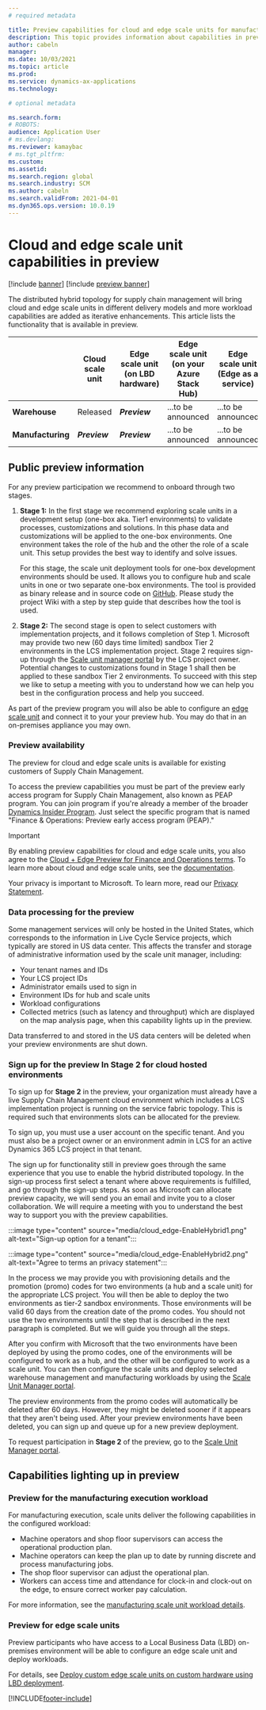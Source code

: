 ```yaml
---
# required metadata

title: Preview capabilities for cloud and edge scale units for manufacturing and warehouse management
description: This topic provides information about capabilities in preview for cloud and edge scale units for manufacturing and warehouse management.
author: cabeln
manager: 
ms.date: 10/03/2021
ms.topic: article
ms.prod: 
ms.service: dynamics-ax-applications
ms.technology: 

# optional metadata

ms.search.form: 
# ROBOTS: 
audience: Application User
# ms.devlang: 
ms.reviewer: kamaybac
# ms.tgt_pltfrm: 
ms.custom: 
ms.assetid:
ms.search.region: global
ms.search.industry: SCM
ms.author: cabeln
ms.search.validFrom: 2021-04-01
ms.dyn365.ops.version: 10.0.19
---
```

 
# Cloud and edge scale unit capabilities in preview

[!include [banner](../includes/banner.md)]
[!include [preview banner](../includes/preview-banner.md)]

The distributed hybrid topology for supply chain management will bring cloud and edge scale units in different delivery models and more workload capabilities are added as iterative enhancements.
This article lists the functionality that is available in preview.

||Cloud scale unit|Edge scale unit (on LBD hardware) |Edge scale unit (on your Azure Stack Hub) |Edge scale unit (Edge as a service) |
|--------------|---------|---------|---------|---------|
|**Warehouse**     |Released |***Preview***  |...to be announced |...to be announced |
|**Manufacturing** |***Preview***  |***Preview***  |...to be announced |...to be announced |

## Public preview information

For any preview participation we recommend to onboard through two stages.

1. **Stage 1:** In the first stage we recommend exploring scale units in a development setup (one-box aka. Tier1 environments) to validate processes, customizations and solutions. In this phase data and customizations will be applied to the one-box environments. One environment takes the role of the hub and the other the role of a scale unit. This setup provides the best way to identify and solve issues.

   For this stage, the scale unit deployment tools for one-box development environments should be used. It allows you to configure hub and scale units in one or two separate one-box environments. The tool is provided as binary release and in source code on [GitHub](https://github.com/microsoft/SCMScaleUnitDevTools). Please study the project Wiki with a step by step guide that describes how the tool is used.

1. **Stage 2:** The second stage is open to select customers with implementation projects, and it follows completion of Step 1. Microsoft may provide two new (60 days time limited) sandbox Tier 2 environments in the LCS implementation project. Stage 2 requires sign-up through the [Scale unit manager portal](https://sum.dynamcis.com) by the LCS project owner. Potential changes to customizations found in Stage 1 shall then be applied to these sandbox Tier 2 environments.
To succeed with this step we like to setup a meeting with you to understand how we can help you best in the configuration process and help you succeed.

As part of the preview program you will also be able to configure an [edge scale unit](#preview-for-edge-scale-units) and connect it to your your preview hub. You may do that in an on-premises appliance you may own.

### Preview availability

The preview for cloud and edge scale units is available for existing customers of Supply Chain Management.

To access the preview capabilities you must be part of the preview early access program  for Supply Chain Management, also known as PEAP program. You can join program if you're already a member of the broader [Dynamics Insider Program](https://experience.dynamics.com/insider). Just select the specific program that is named "Finance & Operations: Preview early access program (PEAP)."

> [!IMPORTANT]
> By enabling preview capabilities for cloud and edge scale units, you also agree to the [Cloud + Edge Preview for Finance and Operations terms](https://Aka.ms/SCMCnETerms). To learn more about cloud and edge scale units, see the [documentation](https://aka.ms/scmcne).
>
> Your privacy is important to Microsoft. To learn more, read our [Privacy Statement](https://aka.ms/privacy).

### Data processing for the preview

Some management services will only be hosted in the United States, which corresponds to the information in Live Cycle Service projects, which typically are stored in US data center. This affects the transfer and storage of administrative information used by the scale unit manager, including:

- Your tenant names and IDs
- Your LCS project IDs
- Administrator emails used to sign in
- Environment IDs for hub and scale units
- Workload configurations
- Collected metrics (such as latency and throughput) which are displayed on the map analysis page, when this capability lights up in the preview.

Data transferred to and stored in the US data centers will be deleted when your preview environments are shut down.

### Sign up for the preview In Stage 2 for cloud hosted environments

To sign up for **Stage 2** in the preview, your organization must already have a live Supply Chain Management cloud environment which includes a LCS implementation project is running on the service fabric topology. This is required such that environments slots can be allocated for the preview.

To sign up, you must use a user account on the specific tenant. And you must also be a project owner or an environment admin in LCS for an active Dynamics 365 LCS project in that tenant.

The sign up for functionality still in preview goes through the same experience that you use to enable the hybrid distributed topology. In the sign-up process first select a tenant where above requirements is fulfilled, and go through the sign-up steps. As soon as Microsoft can allocate preview capacity, we will send you an email and invite you to a closer collaboration. We will require a meeting with you to understand the best way to support you with the preview capabilities.

:::image type="content" source="media/cloud_edge-EnableHybrid1.png" alt-text="Sign-up option for a tenant":::

:::image type="content" source="media/cloud_edge-EnableHybrid2.png" alt-text="Agree to terms an privacy statement":::

In the process we may provide you with provisioning details and the promotion (promo) codes for two environments (a hub and a scale unit) for the appropriate LCS project. You will then be able to deploy the two environments as tier-2 sandbox environments. Those environments will be valid 60 days from the creation date of the promo codes. You should not use the two environments until the step that is described in the next paragraph is completed. But we will guide you through all the steps.

After you confirm with Microsoft that the two environments have been deployed by using the promo codes, one of the environments will be configured to work as a hub, and the other will be configured to work as a scale unit. You can then configure the scale units and deploy selected warehouse management and manufacturing workloads by using the [Scale Unit Manager portal](https://aka.ms/SCMSUM).

The preview environments from the promo codes will automatically be deleted after 60 days. However, they might be deleted sooner if it appears that they aren't being used. After your preview environments have been deleted, you can sign up and queue up for a new preview deployment.

To request participation in **Stage 2** of the preview, go to the [Scale Unit Manager portal](https://aka.ms/SCMSUM).

## Capabilities lighting up in preview

### Preview for the manufacturing execution workload

For manufacturing execution, scale units deliver the following capabilities in the configured workload:

- Machine operators and shop floor supervisors can access the operational production plan.
- Machine operators can keep the plan up to date by running discrete and process manufacturing jobs.
- The shop floor supervisor can adjust the operational plan.
- Workers can access time and attendance for clock-in and clock-out on the edge, to ensure correct worker pay calculation.

For more information, see the [manufacturing scale unit workload details](cloud-edge-workload-manufacturing.md).

### Preview for edge scale units

Preview participants who have access to a Local Business Data (LBD) on-premises environment will be able to configure an edge scale unit and deploy workloads.

For details, see [Deploy custom edge scale units on custom hardware using LBD deployment](cloud-edge-edge-scale-units-lbd.md).

[!INCLUDE[footer-include](../../includes/footer-banner.md)]